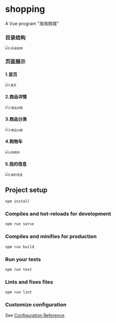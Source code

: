 # shopping
A Vue program "淘淘商城"
### 目录结构

<img src="/pagesPic/0.目录结构.png" alt="0.目录结构" style="zoom:67%;" />

### 页面展示

#### 1.首页

<img src="/pagesPic/1.首页.jpg" alt="1.首页" style="zoom:67%;" />

#### 2.商品详情

<img src="/pagesPic/2.商品详情.jpg" alt="2.商品详情" style="zoom:67%;" />

#### 3.商品分类

<img src="/pagesPic/3.商品分类.jpg" alt="3.商品分类" style="zoom:67%;" />

#### 4.购物车

<img src="/pagesPic/4.购物车.png" alt="4.购物车" style="zoom:67%;" />

#### 5.我的信息

<img src="/pagesPic/5.我的信息.png" alt="5.我的信息" style="zoom:67%;" />

## Project setup

```
npm install
```

### Compiles and hot-reloads for development
```
npm run serve
```

### Compiles and minifies for production
```
npm run build
```

### Run your tests
```
npm run test
```

### Lints and fixes files
```
npm run lint
```

### Customize configuration
See [Configuration Reference](https://cli.vuejs.org/config/).

###
